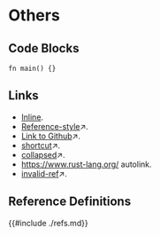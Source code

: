 # Others

## Code Blocks

```rust,ignore
fn main() {}
```

## Links

- [Inline]( https://www.rust-lang.org/what/cli ).
- [Reference-style][ref]↗.
- [Link to Github][github]↗.
- [shortcut]↗.
- [collapsed][]↗.
- <https://www.rust-lang.org/> autolink.
- [invalid-ref][invalid-ref]↗.

## Reference Definitions

[ref]: https://rust-cli.github.io/book
[github]: https://github.com/john-cd
[shortcut]: https://rust-cli.github.io/book/in-depth/human-communication.html
[collapsed]: https://rust-cli.github.io/book/in-depth/signals.html
[invalid-ref]: http:://a.com

{{#include ./refs.md}}
